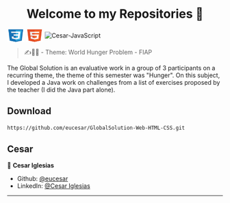 <h1 align="center">Welcome to my Repositories 🤝</h1>
<p>
  <img align="center" alt="Cesar-CSS" height="30" width="40" src="https://raw.githubusercontent.com/devicons/devicon/master/icons/css3/css3-original.svg">
  <img align="center" alt="Cesar-HTML" height="30" width="40" src="https://raw.githubusercontent.com/devicons/devicon/master/icons/html5/html5-original.svg">
  <img align="center" alt="Cesar-JavaScript" height="30" width="40" src="https://cdn.jsdelivr.net/gh/devicons/devicon/icons/javascript/javascript-plain.svg">
</p>

> ✍️👨‍💻 - Theme: World Hunger Problem - FIAP

The Global Solution is an evaluative work in a group of 3 participants on a recurring theme, the theme of this semester was "Hunger". On this subject, I developed a Java work on challenges from a list of exercises proposed by the teacher (I did the Java part alone).

## Download

```sh
https://github.com/eucesar/GlobalSolution-Web-HTML-CSS.git
```

## Cesar

👤 **Cesar Iglesias**

* Github: [@eucesar](https://github.com/eucesar)
* LinkedIn: [@Cesar Iglesias](https://www.linkedin.com/in/cesar-iglesias-tecnologia/)

***

